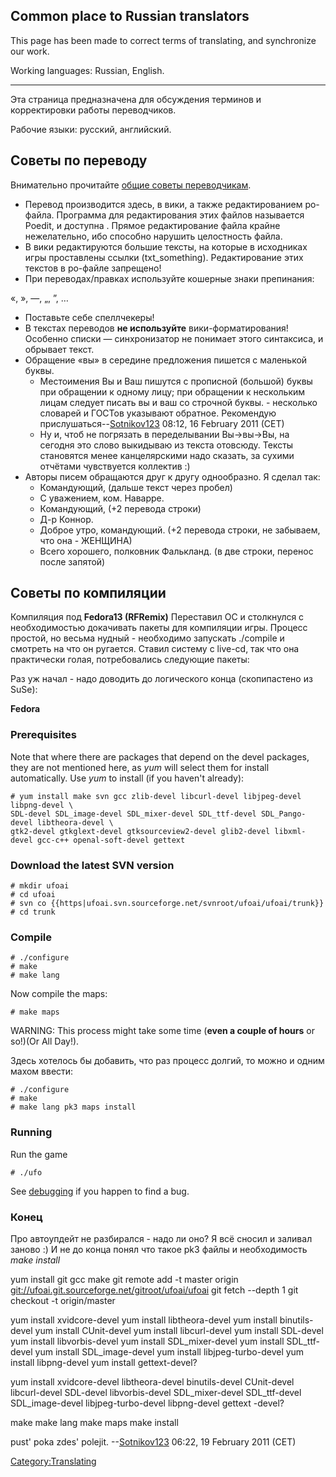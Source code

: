 ## Common place to Russian translators

This page has been made to correct terms of translating, and synchronize
our work.

Working languages: Russian, English.

------------------------------------------------------------------------

Эта страница предназначена для обсуждения терминов и корректировки
работы переводчиков.

Рабочие языки: русский, английский.

## Советы по переводу

Внимательно прочитайте [общие советы
переводчикам](Translating "wikilink").

- Перевод производится здесь, в вики, а также редактированием po-файла.
  Программа для редактирования этих файлов называется Poedit, и доступна
  . Прямое редактирование файла крайне нежелательно, ибо способно
  нарушить целостность файла.
- В вики редактируются большие тексты, на которые в исходниках игры
  проставлены ссылки (txt_something). Редактирование этих текстов в
  po-файле запрещено!
- При переводах/правках используйте кошерные знаки препинания:

«, », —, „, ”, …

- Поставьте себе спеллчекеры!
- В текстах переводов **не используйте** вики-форматирования! Особенно
  списки — синхронизатор не понимает этого синтаксиса, и обрывает текст.
- Обращение «вы» в середине предложения пишется с маленькой буквы.
  - Местоимения Вы и Ваш пишутся с прописной (большой) буквы при
    обращении к одному лицу; при обращении к нескольким лицам следует
    писать вы и ваш со строчной буквы. - несколько словарей и ГОСТов
    указывают обратное. Рекомендую
    прислушаться--[Sotnikov123](User:Sotnikov123 "wikilink") 08:12, 16
    February 2011 (CET)
  - Ну и, чтоб не погрязать в переделывании Вы-\>вы-\>Вы, на сегодня это
    слово выкидываю из текста отовсюду. Тексты становятся менее
    канцелярскими надо сказать, за сухими отчётами чувствуется коллектив
    :)
- Авторы писем обращаются друг к другу однообразно. Я сделал так:
  - Командующий, (дальше текст через пробел)
  - С уважением, ком. Наварре.
  - Командующий, (+2 перевода строки)
  - Д-р Коннор.
  - Доброе утро, командующий. (+2 перевода строки, не забываем, что
    она - ЖЕНЩИНА)
  - Всего хорошего, полковник Фалькланд. (в две строки, перенос после
    запятой)

## Советы по компиляции

Компиляция под **Fedora13 (RFRemix)** Переставил ОС и столкнулся с
необходимостью докачивать пакеты для компиляции игры. Процесс простой,
но весьма нудный - необходимо запускать ./compile и смотреть на что он
ругается. Ставил систему с live-cd, так что она практически голая,
потребовались следующие пакеты:

Раз уж начал - надо доводить до логического конца (скопипастено из
SuSe):

**Fedora**

### Prerequisites

Note that where there are packages that depend on the devel packages,
they are not mentioned here, as *yum* will select them for install
automatically. Use *yum* to install (if you haven't already):

    # yum install make svn gcc zlib-devel libcurl-devel libjpeg-devel libpng-devel \
    SDL-devel SDL_image-devel SDL_mixer-devel SDL_ttf-devel SDL_Pango-devel libtheora-devel \
    gtk2-devel gtkglext-devel gtksourceview2-devel glib2-devel libxml-devel gcc-c++ openal-soft-devel gettext

### Download the latest SVN version

    # mkdir ufoai
    # cd ufoai
    # svn co {{https|ufoai.svn.sourceforge.net/svnroot/ufoai/ufoai/trunk}}
    # cd trunk

### Compile

    # ./configure
    # make
    # make lang

Now compile the maps:

    # make maps

WARNING: This process might take some time (**even a couple of hours**
or so!)(Or All Day!).


Здесь хотелось бы добавить, что раз процесс долгий, то можно и одним
махом ввести:

<!-- -->

    # ./configure
    # make
    # make lang pk3 maps install

### Running

Run the game

    # ./ufo

See [debugging](debugging "wikilink") if you happen to find a bug.

### Конец

Про автоупдейт не разбирался - надо ли оно? Я всё сносил и заливал
заново :) И не до конца понял что такое pk3 файлы и необходимость *make
install*

yum install git gcc make git remote add -t master origin
<git://ufoai.git.sourceforge.net/gitroot/ufoai/ufoai> git fetch --depth
1 git checkout -t origin/master

yum install xvidcore-devel yum install libtheora-devel yum install
binutils-devel yum install CUnit-devel yum install libcurl-devel yum
install SDL-devel yum install libvorbis-devel yum install
SDL_mixer-devel yum install SDL_ttf-devel yum install SDL_image-devel
yum install libjpeg-turbo-devel yum install libpng-devel yum install
gettext-devel?

yum install xvidcore-devel libtheora-devel binutils-devel CUnit-devel
libcurl-devel SDL-devel libvorbis-devel SDL_mixer-devel SDL_ttf-devel
SDL_image-devel libjpeg-turbo-devel libpng-devel gettext -devel?

make make lang make maps make install

pust' poka zdes' polejit. --[Sotnikov123](User:Sotnikov123 "wikilink")
06:22, 19 February 2011 (CET)

[Category:Translating](Category:Translating "wikilink")